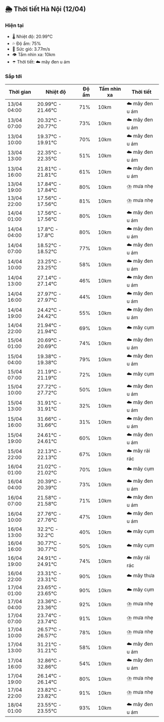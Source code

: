 ## 🌦️ Thời tiết Hà Nội (12/04)

### Hiện tại

- 🌡️ Nhiệt độ: 20.99℃
- 💦 Độ ẩm: 75%
- 💨 Sức gió: 3.77m/s
- 👁️ Tầm nhìn xa: 10km
- ☂️ Thời tiết: ☁️ mây đen u ám

### Sắp tới

| Thời gian | Nhiệt độ | Độ ẩm | Tầm nhìn xa | Thời tiết |
| --- | --- | --- | --- | --- |
| 13/04 04:00 | 20.99℃ - 21.46℃ | 71% | 10km | ☁️ mây đen u ám |
| 13/04 07:00 | 20.32℃ - 20.77℃ | 73% | 10km | ☁️ mây đen u ám |
| 13/04 10:00 | 19.37℃ - 19.91℃ | 70% | 10km | ☁️ mây đen u ám |
| 13/04 13:00 | 22.35℃ - 22.35℃ | 51% | 10km | ☁️ mây đen u ám |
| 13/04 16:00 | 21.81℃ - 21.81℃ | 61% | 10km | ☁️ mây đen u ám |
| 13/04 19:00 | 17.84℃ - 17.84℃ | 80% | 10km | ⛈️ mưa nhẹ |
| 13/04 22:00 | 17.56℃ - 17.56℃ | 81% | 10km | ⛈️ mưa nhẹ |
| 14/04 01:00 | 17.56℃ - 17.56℃ | 80% | 10km | ☁️ mây đen u ám |
| 14/04 04:00 | 17.8℃ - 17.8℃ | 80% | 10km | ☁️ mây đen u ám |
| 14/04 07:00 | 18.52℃ - 18.52℃ | 77% | 10km | ☁️ mây đen u ám |
| 14/04 10:00 | 23.25℃ - 23.25℃ | 58% | 10km | ☁️ mây đen u ám |
| 14/04 13:00 | 27.14℃ - 27.14℃ | 46% | 10km | ☁️ mây đen u ám |
| 14/04 16:00 | 27.97℃ - 27.97℃ | 44% | 10km | ☁️ mây đen u ám |
| 14/04 19:00 | 24.42℃ - 24.42℃ | 55% | 10km | ☁️ mây đen u ám |
| 14/04 22:00 | 21.94℃ - 21.94℃ | 69% | 10km | ☁️ mây cụm |
| 15/04 01:00 | 20.69℃ - 20.69℃ | 74% | 10km | ☁️ mây đen u ám |
| 15/04 04:00 | 19.38℃ - 19.38℃ | 79% | 10km | ☁️ mây đen u ám |
| 15/04 07:00 | 21.19℃ - 21.19℃ | 72% | 10km | ☁️ mây cụm |
| 15/04 10:00 | 27.72℃ - 27.72℃ | 50% | 10km | ☁️ mây đen u ám |
| 15/04 13:00 | 31.91℃ - 31.91℃ | 32% | 10km | ☁️ mây đen u ám |
| 15/04 16:00 | 31.66℃ - 31.66℃ | 31% | 10km | ☁️ mây đen u ám |
| 15/04 19:00 | 24.61℃ - 24.61℃ | 60% | 10km | ☁️ mây đen u ám |
| 15/04 22:00 | 22.13℃ - 22.13℃ | 67% | 10km | ☁️ mây rải rác |
| 16/04 01:00 | 21.02℃ - 21.02℃ | 70% | 10km | ☁️ mây cụm |
| 16/04 04:00 | 20.39℃ - 20.39℃ | 73% | 10km | ☁️ mây đen u ám |
| 16/04 07:00 | 21.58℃ - 21.58℃ | 71% | 10km | ☁️ mây đen u ám |
| 16/04 10:00 | 27.76℃ - 27.76℃ | 47% | 10km | ☁️ mây đen u ám |
| 16/04 13:00 | 32.2℃ - 32.2℃ | 40% | 10km | ☁️ mây cụm |
| 16/04 16:00 | 30.77℃ - 30.77℃ | 50% | 10km | ☁️ mây cụm |
| 16/04 19:00 | 24.91℃ - 24.91℃ | 74% | 10km | ☁️ mây rải rác |
| 16/04 22:00 | 23.31℃ - 23.31℃ | 90% | 10km | ☁️ mây thưa |
| 17/04 01:00 | 23.65℃ - 23.65℃ | 90% | 10km | ☁️ mây cụm |
| 17/04 04:00 | 23.36℃ - 23.36℃ | 92% | 10km | ⛈️ mưa nhẹ |
| 17/04 07:00 | 23.74℃ - 23.74℃ | 91% | 10km | ⛈️ mưa nhẹ |
| 17/04 10:00 | 26.57℃ - 26.57℃ | 78% | 10km | ⛈️ mưa nhẹ |
| 17/04 13:00 | 31.21℃ - 31.21℃ | 58% | 10km | ☁️ mây đen u ám |
| 17/04 16:00 | 32.86℃ - 32.86℃ | 54% | 10km | ☁️ mây đen u ám |
| 17/04 19:00 | 26.14℃ - 26.14℃ | 80% | 10km | ⛈️ mưa nhẹ |
| 17/04 22:00 | 23.82℃ - 23.82℃ | 91% | 10km | ⛈️ mưa nhẹ |
| 18/04 01:00 | 23.55℃ - 23.55℃ | 93% | 10km | ☁️ mây đen u ám |
